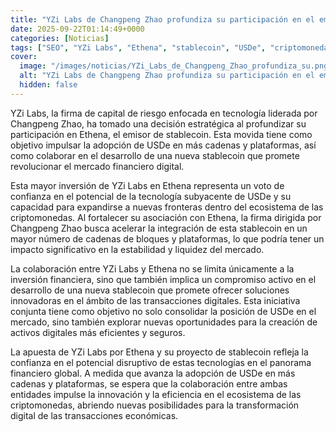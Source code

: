 ```yaml
---
title: "YZi Labs de Changpeng Zhao profundiza su participación en el emisor de stablecoin Ethena"
date: 2025-09-22T01:14:49+0000
categories: [Noticias]
tags: ["SEO", "YZi Labs", "Ethena", "stablecoin", "USDe", "criptomonedas", "mercado financiero digital."]
cover:
  image: "/images/noticias/YZi_Labs_de_Changpeng_Zhao_profundiza_su.png"
  alt: "YZi Labs de Changpeng Zhao profundiza su participación en el emisor de stablecoin Ethena"
  hidden: false
---
```


YZi Labs, la firma de capital de riesgo enfocada en tecnología liderada por Changpeng Zhao, ha tomado una decisión estratégica al profundizar su participación en Ethena, el emisor de stablecoin. Esta movida tiene como objetivo impulsar la adopción de USDe en más cadenas y plataformas, así como colaborar en el desarrollo de una nueva stablecoin que promete revolucionar el mercado financiero digital.

Esta mayor inversión de YZi Labs en Ethena representa un voto de confianza en el potencial de la tecnología subyacente de USDe y su capacidad para expandirse a nuevas fronteras dentro del ecosistema de las criptomonedas. Al fortalecer su asociación con Ethena, la firma dirigida por Changpeng Zhao busca acelerar la integración de esta stablecoin en un mayor número de cadenas de bloques y plataformas, lo que podría tener un impacto significativo en la estabilidad y liquidez del mercado.

La colaboración entre YZi Labs y Ethena no se limita únicamente a la inversión financiera, sino que también implica un compromiso activo en el desarrollo de una nueva stablecoin que promete ofrecer soluciones innovadoras en el ámbito de las transacciones digitales. Esta iniciativa conjunta tiene como objetivo no solo consolidar la posición de USDe en el mercado, sino también explorar nuevas oportunidades para la creación de activos digitales más eficientes y seguros.

La apuesta de YZi Labs por Ethena y su proyecto de stablecoin refleja la confianza en el potencial disruptivo de estas tecnologías en el panorama financiero global. A medida que avanza la adopción de USDe en más cadenas y plataformas, se espera que la colaboración entre ambas entidades impulse la innovación y la eficiencia en el ecosistema de las criptomonedas, abriendo nuevas posibilidades para la transformación digital de las transacciones económicas.
